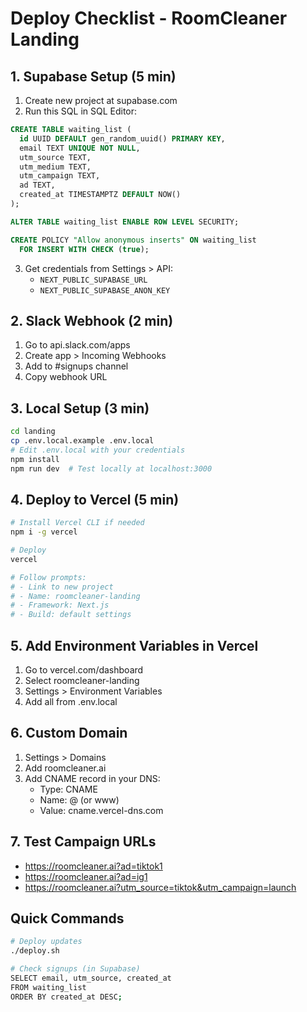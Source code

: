 # Deploy Checklist - RoomCleaner Landing

## 1. Supabase Setup (5 min)

1. Create new project at supabase.com
2. Run this SQL in SQL Editor:
```sql
CREATE TABLE waiting_list (
  id UUID DEFAULT gen_random_uuid() PRIMARY KEY,
  email TEXT UNIQUE NOT NULL,
  utm_source TEXT,
  utm_medium TEXT,
  utm_campaign TEXT,
  ad TEXT,
  created_at TIMESTAMPTZ DEFAULT NOW()
);

ALTER TABLE waiting_list ENABLE ROW LEVEL SECURITY;

CREATE POLICY "Allow anonymous inserts" ON waiting_list
  FOR INSERT WITH CHECK (true);
```

3. Get credentials from Settings > API:
   - `NEXT_PUBLIC_SUPABASE_URL`
   - `NEXT_PUBLIC_SUPABASE_ANON_KEY`

## 2. Slack Webhook (2 min)

1. Go to api.slack.com/apps
2. Create app > Incoming Webhooks
3. Add to #signups channel
4. Copy webhook URL

## 3. Local Setup (3 min)

```bash
cd landing
cp .env.local.example .env.local
# Edit .env.local with your credentials
npm install
npm run dev  # Test locally at localhost:3000
```

## 4. Deploy to Vercel (5 min)

```bash
# Install Vercel CLI if needed
npm i -g vercel

# Deploy
vercel

# Follow prompts:
# - Link to new project
# - Name: roomcleaner-landing
# - Framework: Next.js
# - Build: default settings
```

## 5. Add Environment Variables in Vercel

1. Go to vercel.com/dashboard
2. Select roomcleaner-landing
3. Settings > Environment Variables
4. Add all from .env.local

## 6. Custom Domain

1. Settings > Domains
2. Add roomcleaner.ai
3. Add CNAME record in your DNS:
   - Type: CNAME
   - Name: @ (or www)
   - Value: cname.vercel-dns.com

## 7. Test Campaign URLs

- https://roomcleaner.ai?ad=tiktok1
- https://roomcleaner.ai?ad=ig1
- https://roomcleaner.ai?utm_source=tiktok&utm_campaign=launch

## Quick Commands

```bash
# Deploy updates
./deploy.sh

# Check signups (in Supabase)
SELECT email, utm_source, created_at 
FROM waiting_list 
ORDER BY created_at DESC;
```